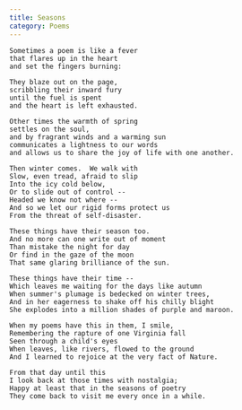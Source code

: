 ```yaml
---
title: Seasons
category: Poems
---
```


    Sometimes a poem is like a fever
    that flares up in the heart
    and set the fingers burning:

    They blaze out on the page,
    scribbling their inward fury
    until the fuel is spent
    and the heart is left exhausted.

    Other times the warmth of spring
    settles on the soul,
    and by fragrant winds and a warming sun
    communicates a lightness to our words
    and allows us to share the joy of life with one another.

    Then winter comes.  We walk with
    Slow, even tread, afraid to slip
    Into the icy cold below,
    Or to slide out of control --
    Headed we know not where --
    And so we let our rigid forms protect us
    From the threat of self-disaster.

    These things have their season too.
    And no more can one write out of moment
    Than mistake the night for day
    Or find in the gaze of the moon
    That same glaring brilliance of the sun.

    These things have their time --
    Which leaves me waiting for the days like autumn
    When summer's plumage is bedecked on winter trees,
    And in her eagerness to shake off his chilly blight
    She explodes into a million shades of purple and maroon.

    When my poems have this in them, I smile,
    Remembering the rapture of one Virginia fall
    Seen through a child's eyes
    When leaves, like rivers, flowed to the ground
    And I learned to rejoice at the very fact of Nature.

    From that day until this
    I look back at those times with nostalgia;
    Happy at least that in the seasons of poetry
    They come back to visit me every once in a while.


